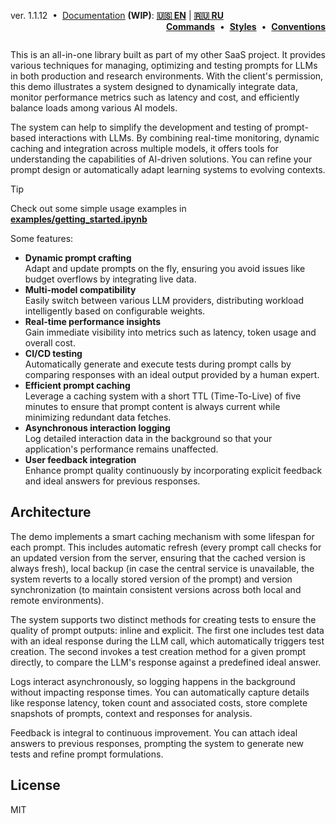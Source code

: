 <p>
    <span style="text-align: left">
      ver. 1.1.12&nbsp; •&nbsp; <u>Documentation</u> <b>(WIP)</b>: <b><a href="https://github.com/avrtt/pochemuchka/blob/main/documentation/en.md">🇺🇸 EN</a></b> | <b><a href="https://github.com/avrtt/pochemuchka/blob/main/documentation/ru.md">🇷🇺 RU</a></b>  
    </span>
    <span style="float: right">
        <b><a href="https://github.com/avrtt/pochemuchka/blob/main/documentation/commands.md">Commands</a></b>&nbsp; •&nbsp; <b><a href="https://github.com/avrtt/pochemuchka/blob/main/documentation/styles.md">Styles</a></b>&nbsp; •&nbsp; <b><a href="https://github.com/avrtt/pochemuchka/blob/main/documentation/conventions.md">Conventions</a></b>
    </span>
</p>

<br/>

This is an all-in-one library built as part of my other SaaS project. It provides various techniques for managing, optimizing and testing prompts for LLMs in both production and research environments. With the client's permission, this demo illustrates a system designed to dynamically integrate data, monitor performance metrics such as latency and cost, and efficiently balance loads among various AI models.

The system can help to simplify the development and testing of prompt-based interactions with LLMs. By combining real-time monitoring, dynamic caching and integration across multiple models, it offers tools for understanding the capabilities of AI-driven solutions. You can refine your prompt design or automatically adapt learning systems to evolving contexts.

> [!TIP] 
> Check out some simple usage examples in **[examples/getting_started.ipynb](https://github.com/avrtt/pochemuchka/blob/main/examples/getting_started.ipynb)**

Some features:
- **Dynamic prompt crafting**  
  Adapt and update prompts on the fly, ensuring you avoid issues like budget overflows by integrating live data.
- **Multi-model compatibility**  
  Easily switch between various LLM providers, distributing workload intelligently based on configurable weights.
- **Real-time performance insights**  
  Gain immediate visibility into metrics such as latency, token usage and overall cost.
- **CI/CD testing**  
  Automatically generate and execute tests during prompt calls by comparing responses with an ideal output provided by a human expert.
- **Efficient prompt caching**   
  Leverage a caching system with a short TTL (Time-To-Live) of five minutes to ensure that prompt content is always current while minimizing redundant data fetches.
- **Asynchronous interaction logging**  
  Log detailed interaction data in the background so that your application's performance remains unaffected.
- **User feedback integration**  
  Enhance prompt quality continuously by incorporating explicit feedback and ideal answers for previous responses.

## Architecture

The demo implements a smart caching mechanism with some lifespan for each prompt. This includes automatic refresh (every prompt call checks for an updated version from the server, ensuring that the cached version is always fresh), local backup (in case the central service is unavailable, the system reverts to a locally stored version of the prompt) and version synchronization (to maintain consistent versions across both local and remote environments).

The system supports two distinct methods for creating tests to ensure the quality of prompt outputs: inline and explicit. The first one includes test data with an ideal response during the LLM call, which automatically triggers test creation. The second invokes a test creation method for a given prompt directly, to compare the LLM's response against a predefined ideal answer.

Logs interact asynchronously, so logging happens in the background without impacting response times. You can automatically capture details like response latency, token count and associated costs, store complete snapshots of prompts, context and responses for analysis.

Feedback is integral to continuous improvement. You can attach ideal answers to previous responses, prompting the system to generate new tests and refine prompt formulations.

## License
MIT